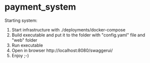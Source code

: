 # payment_system

Starting system:
1) Start infrastructure with ./deployments/docker-compose
2) Build executable and put it to the folder with "config.yaml" file and "web" folder
3) Run executable
4) Open in browser http://localhost:8080/swaggerui/
5) Enjoy ;-)  